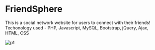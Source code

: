 # FriendSphere
This is a social network website for users to connect with their friends!  
Techonology used - PHP, Javascript, MySQL, Bootstrap, jQuery, Ajax, HTML, CSS   

![p1](https://user-images.githubusercontent.com/126341716/234462539-16f60f6c-f5bd-4ff4-a361-95141b52371a.png)
